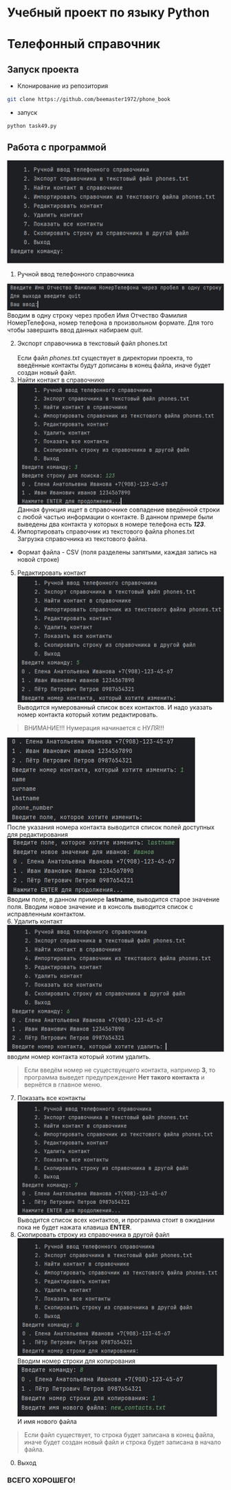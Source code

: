 # Учебный проект по языку Python
# Телефонный справочник

## Запуск проекта
- Клонирование из репозитория
```bash
git clone https://github.com/beemaster1972/phone_book
```
- запуск
```bash
python task49.py
```
## Работа с программой

![img.png](img.png)<br>

1. Ручной ввод телефонного справочника<br>

![img_1.png](img_1.png)<br>
Вводим в одну строку через пробел Имя Отчество Фамилия НомерТелефона, номер телефона в произвольном формате. Для того чтобы завершить ввод данных набираем _quit_.

2. Экспорт справочника в текстовый файл phones.txt<br>  
Если файл _phones.txt_ существует в директории проекта, то введённые контакты будут дописаны в конец файла, иначе будет создан новый файл.
3. Найти контакт в справочнике<br>
![img_2.png](img_2.png)<br>
Данная функция ищет в справочнике совпадение введённой строки с любой частью информации о контакте. В данном примере были выведены два контакта у которых в номере телефона есть ___123___.
4. Импортировать справочник из текстового файла phones.txt<br>
Загрузка справочника из текстового файла.<br>
- Формат файла - CSV (поля разделены запятыми, каждая запись на новой строке)
5. Редактировать контакт<br>
![img_3.png](img_3.png)<br>
Выводится нумерованный список всех контактов. И надо указать номер контакта который хотим редактировать.<br>
> ВНИМАНИЕ!!! Нумерация начинается с НУЛЯ!!! <br>
> 
![img_4.png](img_4.png)<br>
После указания номера контакта выводится список полей доступных для редактирования<br>
![img_5.png](img_5.png)<br>
Вводим поле, в данном примере __lastname__, выводится старое значение поля. Вводим новое значение и в консоль выводится список с исправленным контактом.<br>
6. Удалить контакт<br>
![img_6.png](img_6.png)<br>
вводим номер контакта который хотим удалить. <br>
> Если введём номер не существуещего контакта, например __3__, то программа выведет предупреждение __Нет такого контакта__ и вернётся в главное меню.
7. Показать все контакты<br>
![img_7.png](img_7.png)<br>
Выводится список всех контактов, и программа стоит в ожидании пока не будет нажата клавиша __ENTER__.
8. Скопировать строку из справочника в другой файл<br>
![img_8.png](img_8.png)<br>
Вводим номер строки для копирования<br>
![img_9.png](img_9.png)<br>
И имя нового файла<br>
> Если файл существует, то строка будет записана в конец файла, иначе будет создан новый файл и строка будет записана в начало файла.
0. Выход<br>
### ВСЕГО ХОРОШЕГО!